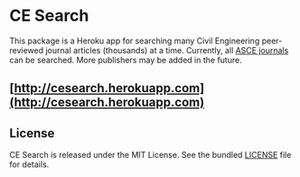 CE Search
======================

This package is a Heroku app for searching many Civil Engineering peer-reviewed
journal articles (thousands) at a time. Currently, all
[ASCE journals](http://ascelibrary.org) can be searched. More publishers may be
added in the future.

## [http://cesearch.herokuapp.com](http://cesearch.herokuapp.com)

License
-------
CE Search is released under the MIT License. See the bundled [LICENSE](https://github.com/mattsears18/cesearch/blob/master/LICENSE) file for details.
